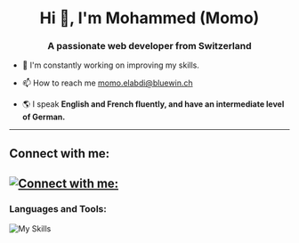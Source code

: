 <h1 align="center">Hi 👋, I'm Mohammed (Momo)</h1>
<h3 align="center">A passionate web developer from Switzerland</h3>

- 🌱 I'm constantly working on improving my skills.

- 📫 How to reach me [momo.elabdi@bluewin.ch](momo.elabdi@bluewin.ch)

- 🌎 I speak **English and French fluently, and have an intermediate level of German.**

---
<h2 align="left">Connect with me:</h2>

[![Connect with me:](https://go-skill-icons.vercel.app/api/icons?i=linkedin)](https://www.linkedin.com/in/mohammed-elabdi/)
---
<h3 align="left">Languages and Tools:</h3>

![My Skills](https://go-skill-icons.vercel.app/api/icons?i=bash,ruby,docker,kubernetes,helm,terraform,argocd,jenkins,aws,postgres,cs,js,git)








